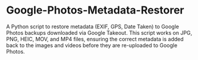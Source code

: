 # Google-Photos-Metadata-Restorer
A Python script to restore metadata (EXIF, GPS, Date Taken) to Google Photos backups downloaded via Google Takeout. This script works on JPG, PNG, HEIC, MOV, and MP4 files, ensuring the correct metadata is added back to the images and videos before they are re-uploaded to Google Photos.
